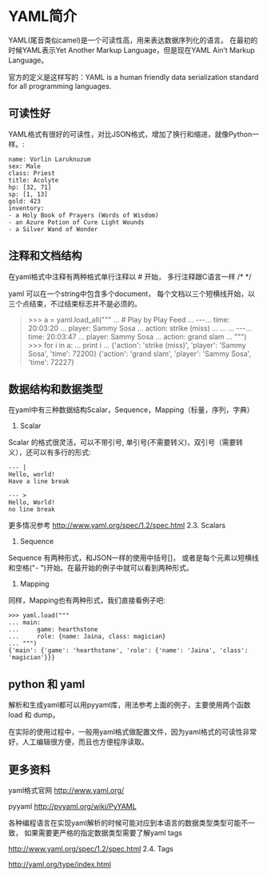 YAML简介
========

YAML(尾音类似camel)是一个可读性高，用来表达数据序列化的语言。 在最初的时候YAML表示Yet Another Markup Language，但是现在YAML Ain’t Markup Language。

官方的定义是这样写的：YAML is a human friendly data serialization standard for all programming languages.

可读性好
--------

YAML格式有很好的可读性，对比JSON格式，增加了换行和缩进，就像Python一样。:

    name: Vorlin Laruknuzum
    sex: Male
    class: Priest
    title: Acolyte
    hp: [32, 71]
    sp: [1, 13]
    gold: 423
    inventory:
    - a Holy Book of Prayers (Words of Wisdom)
    - an Azure Potion of Cure Light Wounds
    - a Silver Wand of Wonder

注释和文档结构
--------------

在yaml格式中注释有两种格式单行注释以 \# 开始， 多行注释跟C语言一样 /\* \*/

yaml 可以在一个string中包含多个document， 每个文档以三个短横线开始，以三个点结束，不过结束标志并不是必须的。

> &gt;&gt;&gt; a = yaml.load\_all(""" ... \# Play by Play Feed ... ---... time: 20:03:20 ... player: Sammy Sosa ... action: strike (miss) ... ... ... ---... time: 20:03:47 ... player: Sammy Sosa ... action: grand slam ... """) &gt;&gt;&gt; for i in a: ... print i ... {'action': 'strike (miss)', 'player': 'Sammy Sosa', 'time': 72200} {'action': 'grand slam', 'player': 'Sammy Sosa', 'time': 72227}

数据结构和数据类型
------------------

在yaml中有三种数据结构Scalar，Sequence，Mapping（标量，序列，字典）

1.  Scalar

Scalar 的格式很灵活，可以不带引号, 单引号(不需要转义)，双引号（需要转义），还可以有多行的形式:

    --- |
    Hello, world!
    Have a line break

    --- >
    Hello, World!
    no line break

更多情况参考 <http://www.yaml.org/spec/1.2/spec.html> 2.3. Scalars

1.  Sequence

Sequence 有两种形式，和JSON一样的使用中括号\[\]， 或者是每个元素以短横线和空格("- ")开始。在最开始的例子中就可以看到两种形式。

1.  Mapping

同样，Mapping也有两种形式，我们直接看例子吧:

    >>> yaml.load("""
    ... main:
    ...     game: hearthstone
    ...     role: {name: Jaina, class: magician}
    ... """)
    {'main': {'game': 'hearthstone', 'role': {'name': 'Jaina', 'class': 'magician'}}}

python 和 yaml
--------------

解析和生成yaml都可以用pyyaml库，用法参考上面的例子，主要使用两个函数 load 和 dump。

在实际的使用过程中，一般用yaml格式做配置文件，因为yaml格式的可读性非常好，人工编辑很方便，而且也方便程序读取。

更多资料
--------

yaml格式官网 <http://www.yaml.org/>

pyyaml <http://pyyaml.org/wiki/PyYAML>

各种编程语言在实现yaml解析的时候可能对应到本语言的数据类型类型可能不一致， 如果需要更严格的指定数据类型需要了解yaml tags

<http://www.yaml.org/spec/1.2/spec.html> 2.4. Tags

<http://yaml.org/type/index.html>
